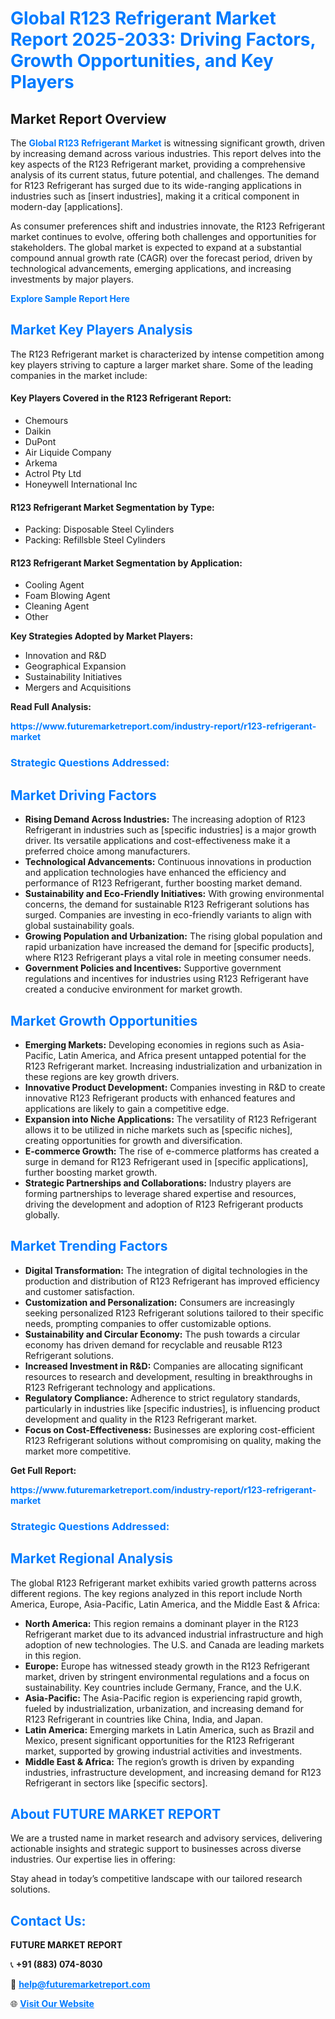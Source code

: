 <h1 style="color: #007BFF;">Global R123 Refrigerant Market Report 2025-2033: Driving Factors, Growth Opportunities, and Key Players</h1>

<section id="overview">
<h2>Market Report Overview</h2>
<p>The <a href="https://www.futuremarketreport.com/industry-report/r123-refrigerant-market" style="color: #007BFF; text-decoration: none;"><strong>Global R123 Refrigerant Market</strong></a> is witnessing significant growth, driven by increasing demand across various industries. This report delves into the key aspects of the R123 Refrigerant market, providing a comprehensive analysis of its current status, future potential, and challenges. The demand for R123 Refrigerant has surged due to its wide-ranging applications in industries such as [insert industries], making it a critical component in modern-day [applications].</p>
<p>As consumer preferences shift and industries innovate, the R123 Refrigerant market continues to evolve, offering both challenges and opportunities for stakeholders. The global market is expected to expand at a substantial compound annual growth rate (CAGR) over the forecast period, driven by technological advancements, emerging applications, and increasing investments by major players.</p>
</section>

<section id="overview">
<p><a href="https://www.futuremarketreport.com/request-sample/reportId=87633" style="color: #007BFF; text-decoration: none;"><strong>Explore Sample Report Here</strong></a></p>
</section>

<section id="key-players">
<h2 style="color: #007BFF;">Market Key Players Analysis</h2>
<p>The R123 Refrigerant market is characterized by intense competition among key players striving to capture a larger market share. Some of the leading companies in the market include:</p>
<h4>Key Players Covered in the R123 Refrigerant Report:</h4>
<ul><li>Chemours</li><li>Daikin</li><li>DuPont</li><li>Air Liquide Company</li><li>Arkema</li><li>Actrol Pty Ltd</li><li>Honeywell International Inc</li></ul>
<h4>R123 Refrigerant Market Segmentation by Type:</h4>
<ul><li>Packing: Disposable Steel Cylinders</li><li>Packing: Refillsble Steel Cylinders</li></ul>

<h4>R123 Refrigerant Market Segmentation by Application:</h4>
<ul><li>Cooling Agent</li><li>Foam Blowing Agent</li><li>Cleaning Agent</li><li>Other</li></ul>
<p><strong>Key Strategies Adopted by Market Players:</strong></p>
<ul>
<li>Innovation and R&D</li>
<li>Geographical Expansion</li>
<li>Sustainability Initiatives</li>
<li>Mergers and Acquisitions</li>
</ul>
</section>

<section>
<p><strong>Read Full Analysis: </strong></p><a href="https://www.futuremarketreport.com/industry-report/r123-refrigerant-market" style="color: #007BFF; text-decoration: none;"><strong>https://www.futuremarketreport.com/industry-report/r123-refrigerant-market</strong></a>
<h3 style="color: #007BFF;">Strategic Questions Addressed:</h3>
</section>

<section id="driving-factors">
<h2 style="color: #007BFF;">Market Driving Factors</h2>
<ul>
<li><strong>Rising Demand Across Industries:</strong> The increasing adoption of R123 Refrigerant in industries such as [specific industries] is a major growth driver. Its versatile applications and cost-effectiveness make it a preferred choice among manufacturers.</li>
<li><strong>Technological Advancements:</strong> Continuous innovations in production and application technologies have enhanced the efficiency and performance of R123 Refrigerant, further boosting market demand.</li>
<li><strong>Sustainability and Eco-Friendly Initiatives:</strong> With growing environmental concerns, the demand for sustainable R123 Refrigerant solutions has surged. Companies are investing in eco-friendly variants to align with global sustainability goals.</li>
<li><strong>Growing Population and Urbanization:</strong> The rising global population and rapid urbanization have increased the demand for [specific products], where R123 Refrigerant plays a vital role in meeting consumer needs.</li>
<li><strong>Government Policies and Incentives:</strong> Supportive government regulations and incentives for industries using R123 Refrigerant have created a conducive environment for market growth.</li>
</ul>
</section>

<section id="growth-opportunities">
<h2 style="color: #007BFF;">Market Growth Opportunities</h2>
<ul>
<li><strong>Emerging Markets:</strong> Developing economies in regions such as Asia-Pacific, Latin America, and Africa present untapped potential for the R123 Refrigerant market. Increasing industrialization and urbanization in these regions are key growth drivers.</li>
<li><strong>Innovative Product Development:</strong> Companies investing in R&D to create innovative R123 Refrigerant products with enhanced features and applications are likely to gain a competitive edge.</li>
<li><strong>Expansion into Niche Applications:</strong> The versatility of R123 Refrigerant allows it to be utilized in niche markets such as [specific niches], creating opportunities for growth and diversification.</li>
<li><strong>E-commerce Growth:</strong> The rise of e-commerce platforms has created a surge in demand for R123 Refrigerant used in [specific applications], further boosting market growth.</li>
<li><strong>Strategic Partnerships and Collaborations:</strong> Industry players are forming partnerships to leverage shared expertise and resources, driving the development and adoption of R123 Refrigerant products globally.</li>
</ul>
</section>

<section id="trending-factors">
<h2 style="color: #007BFF;">Market Trending Factors</h2>
<ul>
<li><strong>Digital Transformation:</strong> The integration of digital technologies in the production and distribution of R123 Refrigerant has improved efficiency and customer satisfaction.</li>
<li><strong>Customization and Personalization:</strong> Consumers are increasingly seeking personalized R123 Refrigerant solutions tailored to their specific needs, prompting companies to offer customizable options.</li>
<li><strong>Sustainability and Circular Economy:</strong> The push towards a circular economy has driven demand for recyclable and reusable R123 Refrigerant solutions.</li>
<li><strong>Increased Investment in R&D:</strong> Companies are allocating significant resources to research and development, resulting in breakthroughs in R123 Refrigerant technology and applications.</li>
<li><strong>Regulatory Compliance:</strong> Adherence to strict regulatory standards, particularly in industries like [specific industries], is influencing product development and quality in the R123 Refrigerant market.</li>
<li><strong>Focus on Cost-Effectiveness:</strong> Businesses are exploring cost-efficient R123 Refrigerant solutions without compromising on quality, making the market more competitive.</li>
</ul>
</section>

<section>
<p><strong>Get Full Report: </strong></p><a href="https://www.futuremarketreport.com/industry-report/r123-refrigerant-market" style="color: #007BFF; text-decoration: none;"><strong>https://www.futuremarketreport.com/industry-report/r123-refrigerant-market</strong></a>
<h3 style="color: #007BFF;">Strategic Questions Addressed:</h3>
</section>


<section id="regional-analysis">
<h2 style="color: #007BFF;">Market Regional Analysis</h2>
<p>The global R123 Refrigerant market exhibits varied growth patterns across different regions. The key regions analyzed in this report include North America, Europe, Asia-Pacific, Latin America, and the Middle East & Africa:</p>
<ul>
<li><strong>North America:</strong> This region remains a dominant player in the R123 Refrigerant market due to its advanced industrial infrastructure and high adoption of new technologies. The U.S. and Canada are leading markets in this region.</li>
<li><strong>Europe:</strong> Europe has witnessed steady growth in the R123 Refrigerant market, driven by stringent environmental regulations and a focus on sustainability. Key countries include Germany, France, and the U.K.</li>
<li><strong>Asia-Pacific:</strong> The Asia-Pacific region is experiencing rapid growth, fueled by industrialization, urbanization, and increasing demand for R123 Refrigerant in countries like China, India, and Japan.</li>
<li><strong>Latin America:</strong> Emerging markets in Latin America, such as Brazil and Mexico, present significant opportunities for the R123 Refrigerant market, supported by growing industrial activities and investments.</li>
<li><strong>Middle East & Africa:</strong> The region’s growth is driven by expanding industries, infrastructure development, and increasing demand for R123 Refrigerant in sectors like [specific sectors].</li>
</ul>
</section>

<footer>
<h2 style="color: #007BFF;">About FUTURE MARKET REPORT</h2>
<p>We are a trusted name in market research and advisory services, delivering actionable insights and strategic support to businesses across diverse industries. Our expertise lies in offering:</p>

<p>Stay ahead in today’s competitive landscape with our tailored research solutions.</p>

<h2 style="color: #007BFF;">Contact Us:</h2>
<p><strong>FUTURE MARKET REPORT</strong></p>
<p>📞 <strong>+91 (883) 074-8030</strong></p>
<p>📧 <strong><a href="mailto:help@futuremarketreport.com" style="color: #007BFF;">help@futuremarketreport.com</a></strong></p>
<p>🌐 <strong><a href="https://www.futuremarketreport.com/" style="color: #007BFF;">Visit Our Website</a></strong></p>
</footer>